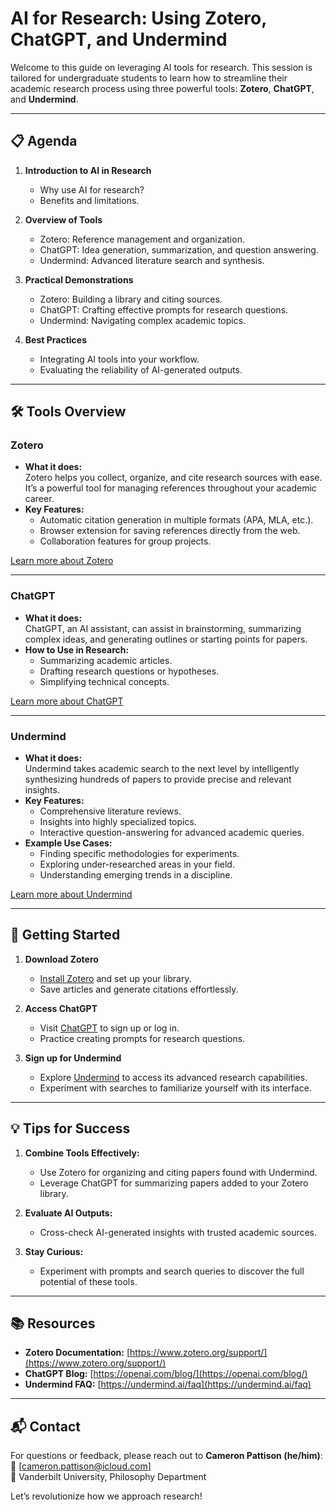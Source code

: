 # AI for Research: Using Zotero, ChatGPT, and Undermind

Welcome to this guide on leveraging AI tools for research. This session is tailored for undergraduate students to learn how to streamline their academic research process using three powerful tools: **Zotero**, **ChatGPT**, and **Undermind**.

---

## 📋 Agenda

1. **Introduction to AI in Research**
   - Why use AI for research?
   - Benefits and limitations.

2. **Overview of Tools**
   - Zotero: Reference management and organization.
   - ChatGPT: Idea generation, summarization, and question answering.
   - Undermind: Advanced literature search and synthesis.

3. **Practical Demonstrations**
   - Zotero: Building a library and citing sources.
   - ChatGPT: Crafting effective prompts for research questions.
   - Undermind: Navigating complex academic topics.

4. **Best Practices**
   - Integrating AI tools into your workflow.
   - Evaluating the reliability of AI-generated outputs.

---

## 🛠️ Tools Overview

### **Zotero**
- **What it does:**  
  Zotero helps you collect, organize, and cite research sources with ease. It’s a powerful tool for managing references throughout your academic career.
- **Key Features:**
  - Automatic citation generation in multiple formats (APA, MLA, etc.).
  - Browser extension for saving references directly from the web.
  - Collaboration features for group projects.

[Learn more about Zotero](https://www.zotero.org/)

---

### **ChatGPT**
- **What it does:**  
  ChatGPT, an AI assistant, can assist in brainstorming, summarizing complex ideas, and generating outlines or starting points for papers.
- **How to Use in Research:**
  - Summarizing academic articles.
  - Drafting research questions or hypotheses.
  - Simplifying technical concepts.

[Learn more about ChatGPT](https://openai.com/chatgpt)

---

### **Undermind**
- **What it does:**  
  Undermind takes academic search to the next level by intelligently synthesizing hundreds of papers to provide precise and relevant insights.
- **Key Features:**
  - Comprehensive literature reviews.
  - Insights into highly specialized topics.
  - Interactive question-answering for advanced academic queries.
- **Example Use Cases:**
  - Finding specific methodologies for experiments.
  - Exploring under-researched areas in your field.
  - Understanding emerging trends in a discipline.

[Learn more about Undermind](https://undermind.ai/)

---

## 🚀 Getting Started

1. **Download Zotero**  
   - [Install Zotero](https://www.zotero.org/download/) and set up your library.  
   - Save articles and generate citations effortlessly.

2. **Access ChatGPT**  
   - Visit [ChatGPT](https://openai.com/chatgpt) to sign up or log in.  
   - Practice creating prompts for research questions.

3. **Sign up for Undermind**  
   - Explore [Undermind](https://undermind.ai/) to access its advanced research capabilities.  
   - Experiment with searches to familiarize yourself with its interface.

---

## 💡 Tips for Success

1. **Combine Tools Effectively:**  
   - Use Zotero for organizing and citing papers found with Undermind.
   - Leverage ChatGPT for summarizing papers added to your Zotero library.

2. **Evaluate AI Outputs:**  
   - Cross-check AI-generated insights with trusted academic sources.

3. **Stay Curious:**  
   - Experiment with prompts and search queries to discover the full potential of these tools.

---

## 📚 Resources

- **Zotero Documentation:** [https://www.zotero.org/support/](https://www.zotero.org/support/)  
- **ChatGPT Blog:** [https://openai.com/blog/](https://openai.com/blog/)  
- **Undermind FAQ:** [https://undermind.ai/faq](https://undermind.ai/faq)  

---

## 📬 Contact

For questions or feedback, please reach out to **Cameron Pattison (he/him)**:  
📧 [cameron.pattison@icloud.com]  
🏫 Vanderbilt University, Philosophy Department  

Let’s revolutionize how we approach research!
